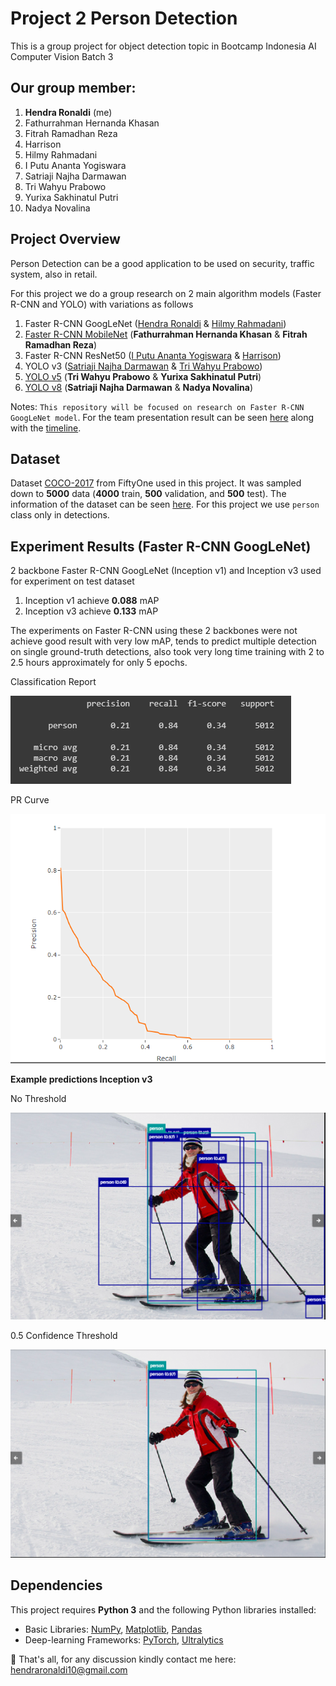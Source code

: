 # Project 2 Person Detection 
This is a group project for object detection topic in Bootcamp Indonesia AI Computer Vision Batch 3

## Our group member:
1. **Hendra Ronaldi** (me)
2. Fathurrahman Hernanda Khasan
3. Fitrah Ramadhan Reza
4. Harrison
5. Hilmy Rahmadani
6. I Putu Ananta Yogiswara
7. Satriaji Najha Darmawan
8. Tri Wahyu Prabowo
9. Yurixa Sakhinatul Putri
10. Nadya Novalina

## Project Overview
Person Detection can be a good application to be used on security, traffic system, also in retail.

For this project we do a group research on 2 main algorithm models (Faster R-CNN and YOLO) with variations as follows
1. Faster R-CNN GoogLeNet ([Hendra Ronaldi](./personal/Hendra_Project_2_Person_Tracking_(Faster_R_CNN_GoogLeNet).ipynb) & [Hilmy Rahmadani](./team/Dani_project2_person_tracking_fasterrcnn_googlenet.ipynb))
2. [Faster R-CNN MobileNet](./team/fathurrahman_Mobile_net.ipynb) (**Fathurrahman Hernanda Khasan** & **Fitrah Ramadhan Reza**)
3. Faster R-CNN ResNet50 ([I Putu Ananta Yogiswara](./team/putu_ananta_fasterrcnn_resnet50.ipynb) & [Harrison](./team/Harrison_fasterrcnn_rasnet50.ipynb))
4. YOLO v3 ([Satriaji Najha Darmawan](./team/Satriaji_PersonDetection_trainingYOLOv3.ipynb) & [Tri Wahyu Prabowo](./team/triwahyu_yolov5_yolov3_coco_persontracking.ipynb))
5. [YOLO v5](./team/triwahyu_yolov5_yolov3_coco_persontracking.ipynb) (**Tri Wahyu Prabowo** & **Yurixa Sakhinatul Putri**)
6. [YOLO v8](./team/Satriaji_PersonDetection_trainingYOLOv8.ipynb) (**Satriaji Najha Darmawan** & **Nadya Novalina**)

Notes: 
`This repository will be focused on research on Faster R-CNN GoogLeNet model`. For the team presentation result can be seen [here](./team/Project_2_Presentation.pdf) along with the [timeline](./team/Timeline_CVB+D_Project_2.xlsx).

## Dataset
Dataset [COCO-2017](https://docs.voxel51.com/user_guide/dataset_zoo/datasets.html#dataset-zoo-coco-2017) from FiftyOne used in this project. It was sampled down to **5000** data (**4000** train, **500** validation, and **500** test). The information of the dataset can be seen [here](https://cocodataset.org/#home). For this project we use `person` class only in detections.

## Experiment Results (Faster R-CNN GoogLeNet)
2 backbone Faster R-CNN GoogLeNet (Inception v1) and Inception v3 used for experiment on test dataset
1. Inception v1 achieve **0.088** mAP
2. Inception v3 achieve **0.133** mAP

The experiments on Faster R-CNN using these 2 backbones were not achieve good result with very low mAP, tends to predict multiple detection on single ground-truth detections, also took very long time training with 2 to 2.5 hours approximately for only 5 epochs.

Classification Report

![](./assets/precision_recall.png)

PR Curve

![](./assets/pr_curve.png)

**Example predictions Inception v3**

No Threshold

![](./assets/no_threshold.png)

0.5 Confidence Threshold

![](./assets/50_threshold.png)

## Dependencies

This project requires **Python 3** and the following Python libraries installed:

* Basic Libraries: [NumPy](http://www.numpy.org/), [Matplotlib](http://matplotlib.org/), [Pandas](https://pandas.pydata.org/)
* Deep-learning Frameworks: [PyTorch](https://pytorch.org/), [Ultralytics](https://docs.ultralytics.com/)

📨 That's all, for any discussion kindly contact me here: hendraronaldi10@gmail.com
